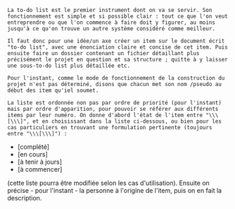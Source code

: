 	La to-do list est le premier instrument dont on va se servir. Son fonctionnement est simple et si possible clair : tout ce que l'on veut entreprendre ou que l'on commence à faire doit y figurer, au moins jusqu'à ce qu'on trouve un autre système considéré comme meilleur. 

	Il faut donc pour une idée/un axe créer un item sur le document écrit "to-do list", avec une énonciation claire et concise de cet item. Puis ensuite faire un dossier contenant un fichier détaillant plus précisément le projet en question et sa structure ; quitte à y laisser une sous-to-do list plus détaillée etc.

	Pour l'instant, comme le mode de fonctionnement de la construction du projet n'est pas déterminé, disons que chacun met son nom /pseudo au début des item qu'iel soumet.

	La liste est ordonnée non pas par ordre de priorité (pour l'instant) mais par ordre d'apparition, pour pouvoir se référer aux différents items par leur numéro. On donne d'abord l'état de l'item entre "\\\[\\\]", et en choisissant dans la liste ci-dessous, ou bien pour les cas particuliers en trouvant une formulation pertinente (toujours entre "\\\[\\\]") : 

* \[complété\]
* \[en cours\]
* \[à tenir à jours\]
* \[à commencer\]

(cette liste pourra être modifiée selon les cas d'utilisation). Ensuite on précise - pour l'instant - la personne à l'origine de l'item, puis on en fait la description.